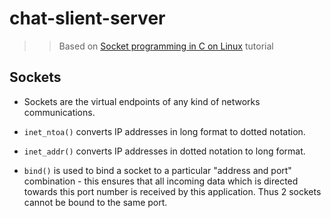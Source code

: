 # chat-slient-server

>> Based on [Socket programming in C on Linux](http://www.binarytides.com/socket-programming-c-linux-tutorial/) tutorial

## Sockets
* Sockets are the virtual endpoints of any kind of networks communications.

* `inet_ntoa()` converts IP addresses in long format to dotted notation.

* `inet_addr()` converts IP addresses in dotted notation to long format.

* `bind()` is used to bind a socket to a particular "address and port" combination - this ensures that all incoming data which is directed towards this port number is received by this application. Thus 2 sockets cannot be bound to the same port.
